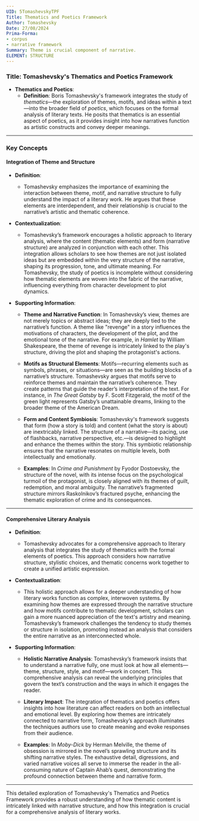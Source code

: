 ```yaml
---
UID: 5TomashevskyTPF
Title: Thematics and Poetics Framework
Author: Tomashevsky
Date: 27/08/2024
Prima-Forma:
- corpus
- narrative framework
Summary: Theme is crucial component of narrative.
ELEMENT: STRUCTURE
---
```

### Title: **Tomashevsky's Thematics and Poetics Framework**

- **Thematics and Poetics**:
  - **Definition**: Boris Tomashevsky's framework integrates the study of *thematics*—the exploration of themes, motifs, and ideas within a text—into the broader field of *poetics*, which focuses on the formal analysis of literary texts. He posits that thematics is an essential aspect of poetics, as it provides insight into how narratives function as artistic constructs and convey deeper meanings.

---

### **Key Concepts**

#### **Integration of Theme and Structure**

- **Definition**:
  - Tomashevsky emphasizes the importance of examining the interaction between theme, motif, and narrative structure to fully understand the impact of a literary work. He argues that these elements are interdependent, and their relationship is crucial to the narrative’s artistic and thematic coherence.

- **Contextualization**:
  - Tomashevsky’s framework encourages a holistic approach to literary analysis, where the content (thematic elements) and form (narrative structure) are analyzed in conjunction with each other. This integration allows scholars to see how themes are not just isolated ideas but are embedded within the very structure of the narrative, shaping its progression, tone, and ultimate meaning. For Tomashevsky, the study of poetics is incomplete without considering how thematic elements are woven into the fabric of the narrative, influencing everything from character development to plot dynamics.

- **Supporting Information**:
  - **Theme and Narrative Function**: In Tomashevsky’s view, themes are not merely topics or abstract ideas; they are deeply tied to the narrative’s function. A theme like "revenge" in a story influences the motivations of characters, the development of the plot, and the emotional tone of the narrative. For example, in *Hamlet* by William Shakespeare, the theme of revenge is intricately linked to the play's structure, driving the plot and shaping the protagonist's actions.
  
  - **Motifs as Structural Elements**: Motifs—recurring elements such as symbols, phrases, or situations—are seen as the building blocks of a narrative’s structure. Tomashevsky argues that motifs serve to reinforce themes and maintain the narrative’s coherence. They create patterns that guide the reader’s interpretation of the text. For instance, in *The Great Gatsby* by F. Scott Fitzgerald, the motif of the green light represents Gatsby’s unattainable dreams, linking to the broader theme of the American Dream.
  
  - **Form and Content Symbiosis**: Tomashevsky's framework suggests that form (how a story is told) and content (what the story is about) are inextricably linked. The structure of a narrative—its pacing, use of flashbacks, narrative perspective, etc.—is designed to highlight and enhance the themes within the story. This symbiotic relationship ensures that the narrative resonates on multiple levels, both intellectually and emotionally.
  
  - **Examples**: In *Crime and Punishment* by Fyodor Dostoevsky, the structure of the novel, with its intense focus on the psychological turmoil of the protagonist, is closely aligned with its themes of guilt, redemption, and moral ambiguity. The narrative’s fragmented structure mirrors Raskolnikov’s fractured psyche, enhancing the thematic exploration of crime and its consequences.

---

#### **Comprehensive Literary Analysis**

- **Definition**:
  - Tomashevsky advocates for a comprehensive approach to literary analysis that integrates the study of thematics with the formal elements of poetics. This approach considers how narrative structure, stylistic choices, and thematic concerns work together to create a unified artistic expression.

- **Contextualization**:
  - This holistic approach allows for a deeper understanding of how literary works function as complex, interwoven systems. By examining how themes are expressed through the narrative structure and how motifs contribute to thematic development, scholars can gain a more nuanced appreciation of the text's artistry and meaning. Tomashevsky’s framework challenges the tendency to study themes or structure in isolation, promoting instead an analysis that considers the entire narrative as an interconnected whole.

- **Supporting Information**:
  - **Holistic Narrative Analysis**: Tomashevsky’s framework insists that to understand a narrative fully, one must look at how all elements—theme, structure, style, and motif—work in concert. This comprehensive analysis can reveal the underlying principles that govern the text’s construction and the ways in which it engages the reader.

  - **Literary Impact**: The integration of thematics and poetics offers insights into how literature can affect readers on both an intellectual and emotional level. By exploring how themes are intricately connected to narrative form, Tomashevsky’s approach illuminates the techniques authors use to create meaning and evoke responses from their audience.

  - **Examples**: In *Moby-Dick* by Herman Melville, the theme of obsession is mirrored in the novel’s sprawling structure and its shifting narrative styles. The exhaustive detail, digressions, and varied narrative voices all serve to immerse the reader in the all-consuming nature of Captain Ahab’s quest, demonstrating the profound connection between theme and narrative form.

---

This detailed exploration of Tomashevsky's Thematics and Poetics Framework provides a robust understanding of how thematic content is intricately linked with narrative structure, and how this integration is crucial for a comprehensive analysis of literary works.